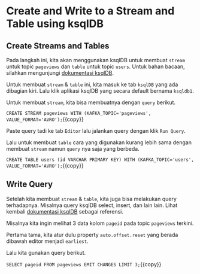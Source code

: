 # Create and Write to a Stream and Table using ksqlDB


## Create Streams and Tables

Pada langkah ini, kita akan menggunakan ksqlDB untuk membuat `stream` untuk topic `pageviews` dan `table` untuk topic `users`. Untuk bahan bacaan, silahkan mengunjungi [dokumentasi ksqlDB](https://docs.ksqldb.io/en/latest/reference/).

Untuk membuat `stream` & `table` ini, kita masuk ke tab `ksqlDB` yang ada dibagian kiri. Lalu klik aplikasi ksqlDB yang secara default bernama `ksqldb1`.

Untuk membuat `stream`, kita bisa membuatnya dengan `query` berikut.

`CREATE STREAM pageviews WITH (KAFKA_TOPIC='pageviews', VALUE_FORMAT='AVRO');`{{copy}}

Paste query tadi ke tab `Editor` lalu jalankan query dengan klik `Run Query`.

Lalu untuk membuat `table` cara yang digunakan kurang lebih sama dengan membuat `stream` namun `query` nya saja yang berbeda.

`CREATE TABLE users (id VARCHAR PRIMARY KEY)
  WITH (KAFKA_TOPIC='users', VALUE_FORMAT='AVRO');`{{copy}}

## Write Query

Setelah kita membuat `stream` & `table`, kita juga bisa melakukan query terhadapnya. Misalnya query ksqlDB select, insert, dan lain lain. Lihat kembali [dokumentasi ksqlDB](https://docs.ksqldb.io/en/latest/reference/) sebagai referensi.

Misalnya kita ingin melihat 3 data kolom `pageid` pada topic `pageviews` terkini.

Pertama tama, kita atur dulu property `auto.offset.reset` yang berada dibawah editor menjadi `earliest`.

Lalu kita gunakan query berikut.

`SELECT pageid FROM pageviews EMIT CHANGES LIMIT 3;`{{copy}}
